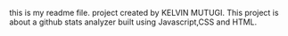 this is my readme file.
project created by KELVIN MUTUGI.
This project is about a github stats analyzer built using Javascript,CSS and HTML.
